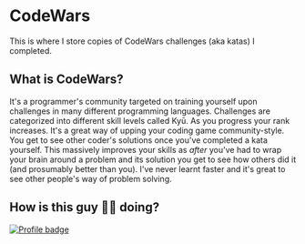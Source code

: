 # CodeWars
This is where I store copies of CodeWars challenges (aka katas) I completed.

## What is CodeWars?
It's a programmer's community targeted on training yourself upon challenges in many different programming languages. Challenges are categorized into different skill levels called Kyū. As you progress your rank increases. It's a great way of upping your coding game community-style. You get to see other coder's solutions once you've completed a kata yourself. This massively improves your skills as *after* you've had to wrap your brain around a problem and its solution you get to see how others did it (and prosumably better than you). I've never learnt faster and it's great to see other people's way of problem solving.

## How is this guy 👨‍💻 doing?
[![Profile badge](https://www.codewars.com/users/andreasbrett/badges/large)](https://www.codewars.com/users/andreasbrett)